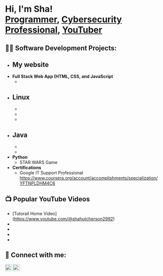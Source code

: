 <h1>Hi, I'm Sha! <br/><a href="https://github.com/shaHutcherson">Programmer</a>, <a href="https://www.linkedin.com/in/shaHutcherson/">Cybersecurity Professional</a>, <a href="https://www.youtube.com/c/shaHutcherson">YouTuber</a></h1>

<h2>👨‍💻 Software Development Projects:</h2>

- <b>My website</b>
  - 
- <b>Full Stack Web App (HTML, CSS, and JavaScript</b>
  -  <b><i></b></i>
- <b>Linux</b>
  - 
  - 
  - 
  - 
- <b>Java</b>
  - 
  - 
  - 
- <b>Python</b>
  - STAR WARS Game
- <b>Certifications</b>
  - Google IT Support Professional https://www.coursera.org/account/accomplishments/specialization/YFTNPLDHM4C6
<h2>📺 Popular YouTube Videos</h2>

- [Tutorail Home Video] (https://www.youtube.com/@shahutcherson2992)
- 
- 
- 
- 

<h2> 🤳 Connect with me:</h2>

[<img align="left" alt="shaHutcherson | YouTube" width="22px" src="https://cdn.jsdelivr.net/npm/simple-icons@v3/icons/youtube.svg" />][youtube]
[<img align="left" alt="shaHutcherson | LinkedIn" width="22px" src="https://cdn.jsdelivr.net/npm/simple-icons@v3/icons/linkedin.svg" />][linkedin]


[youtube]: https://www.youtube.com/c/shaHutcherson
[linkedin]: https://linkedin.com/in/sha-hutcherson

<!--
**shaHutcherson/shaHutcherson** is a ✨ _special_ ✨ repository because its `README.md` (this file) appears on your GitHub profile.

Here are some ideas to get you started:

- 🔭 I’m currently working on ...
- 🌱 I’m currently learning ...
- 👯 I’m looking to collaborate on ...
- 🤔 I’m looking for help with ...
- 💬 Ask me about ...
- 📫 How to reach me: ...
- 😄 Pronouns: ...
- ⚡ Fun fact: ...
-->
